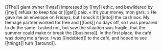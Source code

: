 [[The]] giant owner [[was]] impressed by [[my]] ethic, and bewildered by [[my]] refusal to keep tips or [[get]] paid. « It’s your money, mon gars. » He gave me an envelope on Fridays, but I snuck it [[into]] the cash box. My teenage partner worked for free and [[took]] no days off, so I was prepared to do the same. I asked not, but saw the situation was fragile, that the summer could make or break the [[business]]. In the first place, the café was doing me a favor. I was [[indebted]] to the café, and hoped to see [[things]] turn [[around]].